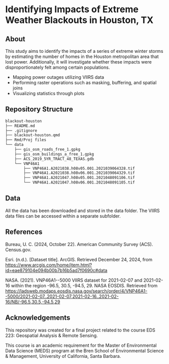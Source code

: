 # Identifying Impacts of Extreme Weather Blackouts in Houston, TX

## About

This study aims to identify the impacts of a series of extreme winter storms by estimating the number of homes in the Houston metropolitan area that lost power. Additionally, it will investigate whether these impacts were disproportionately felt among certain populations.
- Mapping power outages utilizing VIIRS data
- Performing raster operations such as masking, buffering, and spatial joins 
- Visualizing statistics through plots
  
## Repository Structure
```bash
blackout-houston
├── README.md
├── .gitignore
├── blackout-houston.qmd
├── Rmd/Proj files
└── data
    ├── gis_osm_roads_free_1.gpkg
    ├── gis_osm_buildings_a_free_1.gpkg
    ├── ACS_2019_5YR_TRACT_48_TEXAS.gdb
    └── VNP46A1
        ├── VNP46A1.A2021038.h08v05.001.2021039064328.tif
        ├── VNP46A1.A2021038.h08v06.001.2021039064329.tif
        ├── VNP46A1.A2021047.h08v05.001.2021048091106.tif
        └── VNP46A1.A2021047.h08v06.001.2021048091105.tif
```
## Data

All the data has been downloaded and stored in the data folder. The VIIRS data files can be accessed within a separate subfolder.

## References

Bureau, U. C. (2024, October 22). American Community Survey (ACS). Census.gov.

Esri. (n.d.). [Dataset title]. ArcGIS. Retrieved December 24, 2024, from https://www.arcgis.com/home/item.html?id=eae879104e094b00b7b16b5ad7f0690c#data

NASA. (2021). VNP46A1--5000 VIIRS dataset for 2021-02-07 and 2021-02-16 within the region -96.5, 30.5, -94.5, 29. NASA EOSDIS. Retrieved from https://ladsweb.modaps.eosdis.nasa.gov/search/order/4/VNP46A1--5000/2021-02-07..2021-02-07,2021-02-16..2021-02-16/NB/-96.5,30.5,-94.5,29

## Acknowledgements

This repository was created for a final project related to the course EDS 223: Geospatial Analysis & Remote Sensing.

This course is an academic requirement for the Master of Environmental Data Science (MEDS) program at the Bren School of Environmental Science & Management, University of California, Santa Barbara.
